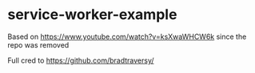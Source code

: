 # service-worker-example
Based on https://www.youtube.com/watch?v=ksXwaWHCW6k since the repo was removed

Full cred to https://github.com/bradtraversy/
